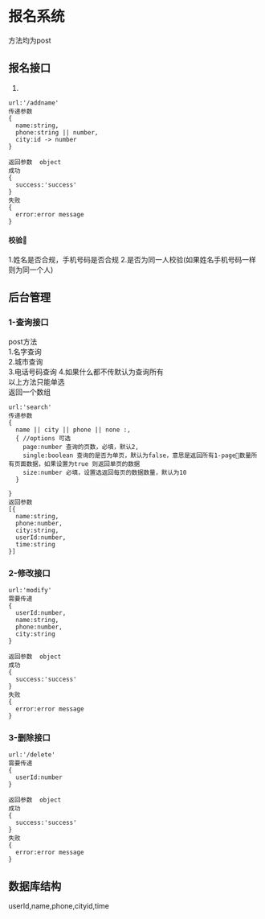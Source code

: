 # 报名系统  
方法均为post
##  报名接口  
1.
```
url:'/addname'
传递参数
{
  name:string,
  phone:string || number,
  city:id -> number
}

返回参数  object
成功
{
  success:'success'
}
失败
{
  error:error message
}
```
#### 校验 
1.姓名是否合规，手机号码是否合规
2.是否为同一人校验(如果姓名手机号码一样则为同一个人)

## 后台管理
### 1-查询接口
post方法  
1.名字查询  
2.城市查询  
3.电话号码查询 
4.如果什么都不传默认为查询所有  
以上方法只能单选  
返回一个数组
```
url:'search'
传递参数
{
  name || city || phone || none :,
  { //options 可选
    page:number 查询的页数，必填，默认2,
    single:boolean 查询的是否为单页，默认为false，意思是返回所有1-page数量所有页面数据，如果设置为true 则返回单页的数据
    size:number 必填，设置选返回每页的数据数量，默认为10
  }
  
}
返回参数
[{
  name:string,
  phone:number,
  city:string,
  userId:number,
  time:string
}]
```
### 2-修改接口

```
url:'modify'
需要传递 
{
  userId:number,
  name:string,
  phone:number,
  city:string
}

返回参数  object
成功
{
  success:'success'
}
失败
{
  error:error message
}
```

### 3-删除接口

```
url:'/delete'
需要传递
{
  userId:number
}

返回参数  object
成功
{
  success:'success'
}
失败
{
  error:error message
}
```




## 数据库结构
userId,name,phone,cityid,time